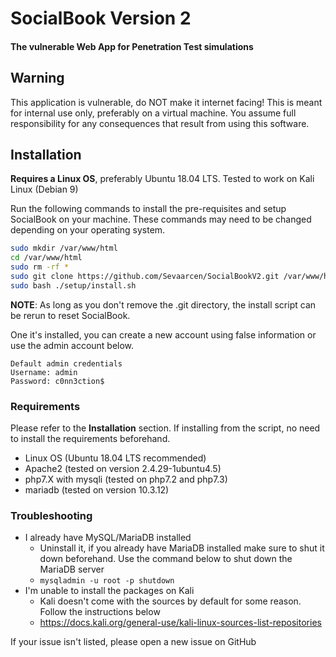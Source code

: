 # SocialBook Version 2
#### The vulnerable Web App for Penetration Test simulations

## Warning
This application is vulnerable, do NOT make it internet facing! This is meant for internal use only, preferably on a virtual machine. You assume full responsibility for any consequences that result from using this software.

## Installation
**Requires a Linux OS**, preferably Ubuntu 18.04 LTS. Tested to work on Kali Linux (Debian 9)

Run the following commands to install the pre-requisites and setup SocialBook on your machine. These commands may need to be changed depending on your operating system.
```bash
sudo mkdir /var/www/html
cd /var/www/html
sudo rm -rf *
sudo git clone https://github.com/Sevaarcen/SocialBookV2.git /var/www/html
sudo bash ./setup/install.sh
```

**NOTE**: As long as you don't remove the .git directory, the install script can be rerun to reset SocialBook.

One it's installed, you can create a new account using false information or use the admin account below.
```
Default admin credentials
Username: admin
Password: c0nn3ction$
```

### Requirements
Please refer to the **Installation** section. If installing from the script, no need to install the requirements beforehand.
* Linux OS (Ubuntu 18.04 LTS recommended)
* Apache2 (tested on version 2.4.29-1ubuntu4.5)
* php7.X with mysqli (tested on php7.2 and php7.3)
* mariadb (tested on version 10.3.12)

### Troubleshooting
* I already have MySQL/MariaDB installed
  * Uninstall it, if you already have MariaDB installed make sure to shut it down beforehand. Use the command below to shut down the MariaDB server
  * ```mysqladmin -u root -p shutdown```
* I'm unable to install the packages on Kali
  * Kali doesn't come with the sources by default for some reason. Follow the instructions below
  * https://docs.kali.org/general-use/kali-linux-sources-list-repositories

If your issue isn't listed, please open a new issue on GitHub
